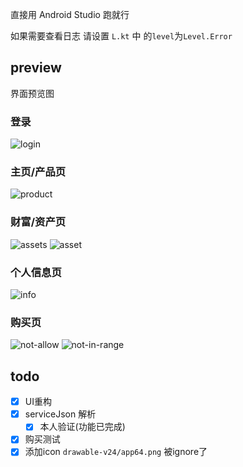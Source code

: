 直接用 Android Studio 跑就行

如果需要查看日志 请设置 `L.kt` 中 的`level`为`Level.Error`



## preview

界面预览图

### 登录
![login](preview/login.jpg)
### 主页/产品页
![product](preview/products.jpg)
### 财富/资产页
![assets](preview/assets.jpg)
![asset](preview/asset.jpg)
### 个人信息页
![info](preview/info.jpg)
### 购买页
![not-allow](preview/not-allow.jpg)
![not-in-range](preview/not-in-range.jpg)
## todo

- [x] UI重构
- [x] serviceJson 解析
  - [x] 本人验证(功能已完成)
- [x] 购买测试
- [x] 添加icon `drawable-v24/app64.png` 被ignore了